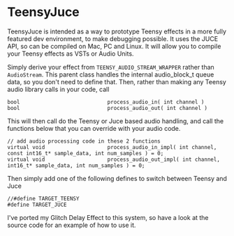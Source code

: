 # TeensyJuce

TeensyJuce is intended as a way to prototype Teensy effects in a more fully featured dev environment, to make debugging possible. It uses the JUCE API, so can be compiled on Mac, PC and Linux. It will allow you to compile your Teensy effects as VSTs or Audio Units.

Simply derive your effect from `TEENSY_AUDIO_STREAM_WRAPPER` rather than `AudioStream`. This parent class handles the internal audio_block_t queue data, so you don't need to define that. Then, rather than making any Teensy audio library calls in your code, call

```
bool                            process_audio_in( int channel )
bool                            process_audio_out( int channel )
```

This will then call do the Teensy or Juce based audio handling, and call the functions below that you can override with your audio code.

```
// add audio processing code in these 2 functions
virtual void                    process_audio_in_impl( int channel, const int16_t* sample_data, int num_samples ) = 0;
virtual void                    process_audio_out_impl( int channel, int16_t* sample_data, int num_samples ) = 0;
```

Then simply add one of the following defines to switch between Teensy and Juce

```
//#define TARGET_TEENSY
#define TARGET_JUCE
```

I've ported my Glitch Delay Effect to this system, so have a look at the source code for an example of how to use it.
